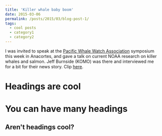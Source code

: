 ```yaml
---
title: 'Killer whale baby boom'
date: 2015-03-06
permalink: /posts/2015/03/blog-post-1/
tags:
  - cool posts
  - category1
  - category2
---
```


I was invited to speak at the [Pacific Whale Watch Association](https://www.pacificwhalewatchassociation.com/) symposium this week in Anacortes, and gave a talk on current NOAA research on killer whales and salmon. Jeff Burnside (KOMO) was there and interviewed me for a bit for their news story. Clip [here](http://www.komonews.com/news/local/Whale-of-a-good-story-Humpback-comeback-and-newborn-orca-294779491.html?tab=video&c=y).

Headings are cool
======

You can have many headings
======

Aren't headings cool?
------
